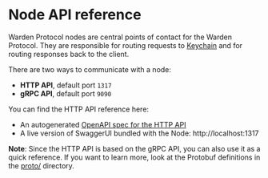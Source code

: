 ﻿---
sidebar_position: 7
---

# Node API reference

Warden Protocol nodes are central points of contact for the Warden Protocol. They are responsible for routing requests to [Keychain](/learn/glossary#keychain) and for routing responses back to the client.

There are two ways to communicate with a node:

- **HTTP API**, default port `1317`
- **gRPC API**, default port `9090`

You can find the HTTP API reference here:

- An autogenerated [OpenAPI spec for the HTTP API](/openapi.yml)
- A live version of SwaggerUI bundled with the Node: http://localhost:1317

**Note**: Since the HTTP API is based on the gRPC API, you can also use it as a quick reference. If you want to learn more, look at the Protobuf definitions in the [proto/](https://github.com/warden-protocol/wardenprotocol/tree/main/proto) directory.
